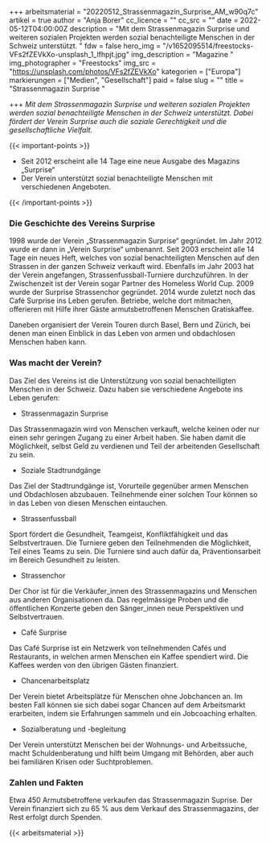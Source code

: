 +++
arbeitsmaterial = "20220512_Strassenmagazin_Surprise_AM_w90q7c"
artikel = true
author = "Anja Borer"
cc_licence = ""
cc_src = ""
date = 2022-05-12T04:00:00Z
description = "Mit dem Strassenmagazin Surprise und weiteren sozialen Projekten werden sozial benachteiligte Menschen in der Schweiz unterstützt. "
fdw = false
hero_img = "/v1652095514/freestocks-VFs2fZEVkXo-unsplash_1_lfhpjt.jpg"
img_description = "Magazine "
img_photographer = "Freestocks"
img_src = "https://unsplash.com/photos/VFs2fZEVkXo"
kategorien = ["Europa"]
markierungen = ["Medien", "Gesellschaft"]
paid = false
slug = ""
title = "Strassenmagazin Surprise "

+++
_Mit dem Strassenmagazin Surprise und weiteren sozialen Projekten werden sozial benachteiligte Menschen in der Schweiz unterstützt. Dabei fördert der Verein Surprise auch die soziale Gerechtigkeit und die gesellschaftliche Vielfalt._

{{< important-points >}} 



<ul>

<li>Seit 2012 erscheint alle 14 Tage eine neue Ausgabe des Magazins „Surprise“</li>

<li>Der Verein unterstützt sozial benachteiligte Menschen mit verschiedenen Angeboten.</li>

</ul> {{< /important-points >}}

### Die Geschichte des Vereins Surprise

1998 wurde der Verein „Strassenmagazin Surprise“ gegründet. Im Jahr 2012 wurde er dann in „Verein Surprise“ umbenannt. Seit 2003 erscheint alle 14 Tage ein neues Heft, welches von sozial benachteiligten Menschen auf den Strassen in der ganzen Schweiz verkauft wird. Ebenfalls im Jahr 2003 hat der Verein angefangen, Strassenfussball-Turniere durchzuführen. In der Zwischenzeit ist der Verein sogar Partner des Homeless World Cup. 2009 wurde der Surprise Strassenchor gegründet. 2014 wurde zuletzt noch das Café Surprise ins Leben gerufen. Betriebe, welche dort mitmachen, offerieren mit Hilfe ihrer Gäste armutsbetroffenen Menschen Gratiskaffee.

Daneben organisiert der Verein Touren durch Basel, Bern und Zürich, bei denen man einen Einblick in das Leben von armen und obdachlosen Menschen haben kann.

### Was macht der Verein?

Das Ziel des Vereins ist die Unterstützung von sozial benachteiligten Menschen in der Schweiz. Dazu haben sie verschiedene Angebote ins Leben gerufen:

* Strassenmagazin Surprise

Das Strassenmagazin wird von Menschen verkauft, welche keinen oder nur einen sehr geringen Zugang zu einer Arbeit haben. Sie haben damit die Möglichkeit, selbst Geld zu verdienen und Teil der arbeitenden Gesellschaft zu sein.

* Soziale Stadtrundgänge

Das Ziel der Stadtrundgänge ist, Vorurteile gegenüber armen Menschen und Obdachlosen abzubauen. Teilnehmende einer solchen Tour können so in das Leben von diesen Menschen eintauchen.

* Strassenfussball

Sport fördert die Gesundheit, Teamgeist, Konfliktfähigkeit und das Selbstvertrauen. Die Turniere geben den Teilnehmenden die Möglichkeit, Teil eines Teams zu sein. Die Turniere sind auch dafür da, Präventionsarbeit im Bereich Gesundheit zu leisten.

* Strassenchor

Der Chor ist für die Verkäufer_innen des Strassenmagazins und Menschen aus anderen Organisationen da. Das regelmässige Proben und die öffentlichen Konzerte geben den Sänger_innen neue Perspektiven und Selbstvertrauen.

* Café Surprise

Das Café Surprise ist ein Netzwerk von teilnehmenden Cafés und Restaurants, in welchen armen Menschen ein Kaffee spendiert wird. Die Kaffees werden von den übrigen Gästen finanziert.

* Chancenarbeitsplatz

Der Verein bietet Arbeitsplätze für Menschen ohne Jobchancen an. Im besten Fall können sie sich dabei sogar Chancen auf dem Arbeitsmarkt erarbeiten, indem sie Erfahrungen sammeln und ein Jobcoaching erhalten.

* Sozialberatung und -begleitung

Der Verein unterstützt Menschen bei der Wohnungs- und Arbeitssuche, macht Schuldenberatung und hilft beim Umgang mit Behörden, aber auch bei familiären Krisen oder Suchtproblemen.

### Zahlen und Fakten

Etwa 450 Armutsbetroffene verkaufen das Strassenmagazin Suprise. Der Verein finanziert sich zu 65 % aus dem Verkauf des Strassenmagazins, der Rest erfolgt durch Spenden.




{{< arbeitsmaterial >}}
